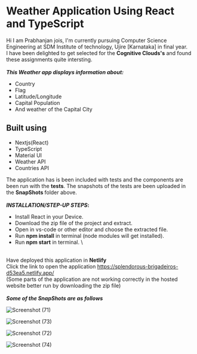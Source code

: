 # Weather Application Using React and TypeScript

Hi I am Prabhanjan jois, I'm currently pursuing Computer Science Engineering at SDM Institute of technology, Ujire [Karnataka] in final year.\
I have been delighted to get selected for the <b>Cognitive Clouds's</b> and found these assignments quite intersting.
\
\
<b>_This Weather app displays information about:_</b>
* Country
* Flag
* Latitude/Longitude 
* Capital Population
* And weather of the Capital City

## Built using

- Nextjs(React)
- TypeScript
- Material UI
- Weather API
- Countries API

The application has is been included with tests and the components are been run with the <b>tests</b>. The snapshots of the tests are been uploaded in the <b> SnapShots </b> folder above.
\
\
<b>_INSTALLATION/STEP-UP STEPS_:</b>
  * Install React in your Device.
  * Download the zip file of the project and extract.
  * Open in vs-code or other editor and choose the extracted file.
  * Run <b>npm install</b> in terminal (node modules will get installed).
  * Run <b>npm start</b> in terminal.
  \
  

\
Have deployed this application in <b> Netlify </b>
\
Click the link to open the application https://splendorous-brigadeiros-d53ea5.netlify.app/
\
(Some parts of the application are not working correctly in the hosted website better run by downloading the zip file)
\
\
<b>_Some of the SnapShots are as follows_</b>


![Screenshot (71)](https://user-images.githubusercontent.com/72604642/166924465-4adc27e5-ac89-4ee0-8cf2-43564a2adf63.png)




![Screenshot (73)](https://user-images.githubusercontent.com/72604642/166924773-52e3c79f-c3e9-4f75-a3a4-8e2c24ebf43f.png)


![Screenshot (72)](https://user-images.githubusercontent.com/72604642/166924836-662471d2-72e0-4838-98f0-0878e76032e0.png)


![Screenshot (74)](https://user-images.githubusercontent.com/72604642/166924892-55d8f802-7628-4ba8-b100-56b8aefaaca8.png)
